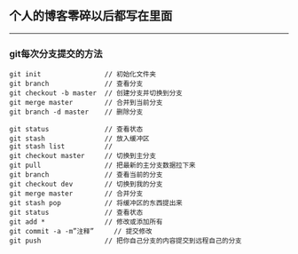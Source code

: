 ## 个人的博客零碎以后都写在里面
-----------------------------------
### git每次分支提交的方法
    git init                // 初始化文件夹
    git branch              // 查看分支
    git checkout -b master  // 创建分支并切换到分支
    git merge master        // 合并到当前分支
    git branch -d master    // 删除分支

    git status				// 查看状态
    git stash				// 放入缓冲区
    git stash list			// 
    git checkout master		// 切换到主分支
    git pull				// 把最新的主分支数据拉下来
    git branch			    // 查看当前的分支
    git checkout dev		// 切换到我的分支
    git merge master		// 合并分支
    git stash pop			// 将缓冲区的东西提出来
    git status			    // 查看状态
    git add *				// 修改或添加所有
    git commit -a -m”注释”	 // 提交修改
    git push				// 把你自己分支的内容提交到远程自己的分支

